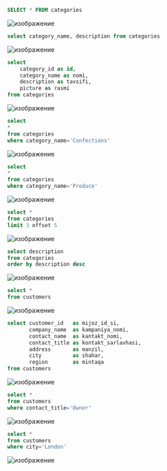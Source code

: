 ```sql
SELECT * FROM categories 
```

![изображение](https://user-images.githubusercontent.com/122611882/221087577-14e1090a-526d-4c71-ab65-c6b104564f8d.png)


```sql 
select category_name, description from categories
```

![изображение](https://user-images.githubusercontent.com/122611882/221088067-fab4ddb7-d91a-4986-ba1f-79bbf42b3c78.png)


```sql
select
    category_id as id,
    category_name as nomi,
    description as tavsifi,
    picture as rasmi
from categories
```

![изображение](https://user-images.githubusercontent.com/122611882/221088831-ea9420ec-142b-40e3-8b31-9676a4624985.png)


```sql
select
*
from categories
where category_name='Confections'
```

![изображение](https://user-images.githubusercontent.com/122611882/221089299-ed58e3dd-55da-44de-8696-2a6d94b91eb8.png)


```sql
select
*
from categories
where category_name='Produce'
```

![изображение](https://user-images.githubusercontent.com/122611882/221090732-4e02295b-93e7-4790-8cd1-570c7fa1aa08.png)

```sql
select *
from categories
limit 3 offset 5
```


![изображение](https://user-images.githubusercontent.com/122611882/221090782-3cb55624-db55-4d18-a68e-25d7697f4f60.png)


```sql
select description
from categories
order by description desc
```

![изображение](https://user-images.githubusercontent.com/122611882/221091473-683b3426-c176-4a12-9c3b-a58a9d5a2f76.png)


```sql
select *
from customers
```

![изображение](https://user-images.githubusercontent.com/122611882/221113201-291bf98d-2939-433e-a47c-72e6b3d6c7d1.png)


```sql
select customer_id   as mijoz_id_si,
       company_name  as kampaniya_nomi,
       contact_name  as kantakt_nomi,
       contact_title as kontakt_sarlavhasi,
       address       as manzil,
       city          as shahar,
       region        as mintaqa
from customers
```

![изображение](https://user-images.githubusercontent.com/122611882/221114401-fcdeacf2-c8fe-44f3-9b8b-bef6b0090c9f.png)

```sql
select *
from customers
where contact_title='Owner'
```

![изображение](https://user-images.githubusercontent.com/122611882/221116059-57fde6a2-f18b-4905-a858-9ac6325eb408.png)



```sql 
select *
from customers
where city='London'
```

![изображение](https://user-images.githubusercontent.com/122611882/221112694-b9854ed1-5a4a-45fc-b639-2edae498c1ec.png)


